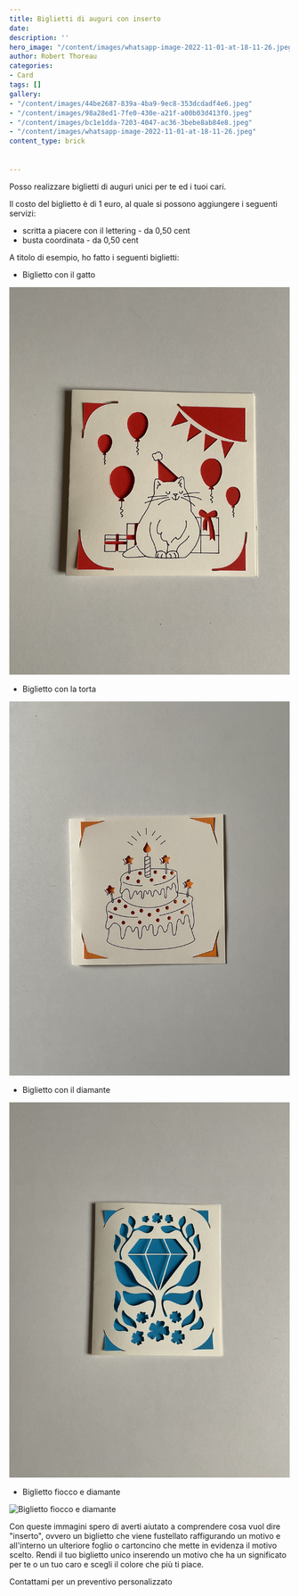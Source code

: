```yaml
---
title: Biglietti di auguri con inserto
date: 
description: ''
hero_image: "/content/images/whatsapp-image-2022-11-01-at-18-11-26.jpeg"
author: Robert Thoreau
categories:
- Card
tags: []
gallery:
- "/content/images/44be2687-839a-4ba9-9ec8-353dcdadf4e6.jpeg"
- "/content/images/98a28ed1-7fe0-430e-a21f-a00b03d413f0.jpeg"
- "/content/images/bc1e1dda-7203-4047-ac36-3bebe8ab84e8.jpeg"
- "/content/images/whatsapp-image-2022-11-01-at-18-11-26.jpeg"
content_type: brick


---
```

Posso realizzare biglietti di auguri unici per te ed i tuoi cari.

Il costo del biglietto è di 1 euro, al quale si possono aggiungere i seguenti servizi:

* scritta a piacere con il lettering - da 0,50 cent
* busta coordinata - da 0,50 cent

A titolo di esempio, ho fatto i seguenti biglietti:

* Biglietto con il gatto

![Biglietto con il gatto](/content/images/734ed31e-8c98-4ee5-ad96-66d04c051fbd.jpeg)

* Biglietto con la torta

![Biglietto con la torta](/content/images/bc1e1dda-7203-4047-ac36-3bebe8ab84e8.jpeg)

* Biglietto con il diamante

![Biglietto con il diamante](/content/images/44be2687-839a-4ba9-9ec8-353dcdadf4e6.jpeg)

* Biglietto fiocco e diamante

![Biglietto fiocco e diamante](/content/images/98a28ed1-7fe0-430e-a21f-a00b03d413f0.jpeg)


Con queste immagini spero di averti aiutato a comprendere cosa vuol dire "inserto", ovvero un biglietto che viene fustellato raffigurando un motivo e all'interno un ulteriore foglio o cartoncino che mette in evidenza il motivo scelto. Rendi il tuo biglietto unico inserendo un motivo che ha un significato per te o un tuo caro e scegli il colore che più ti piace.

Contattami per un preventivo personalizzato